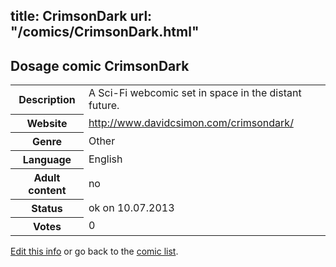 title: CrimsonDark
url: "/comics/CrimsonDark.html"
---
Dosage comic CrimsonDark
-----------------------------------------

<p id="msg"></p>
<script type="text/javascript">
if (window.location.search === '?edit_info_mail=sent_ok') {
  var elem = document.getElementById("msg");
  elem.innerHTML = 'Edited information sucessfully sent for review, which is usually done daily. Thanks!';
  elem.className = 'ok';
}
</script>
<table class="comicinfo">
<tr>
<th>Description</th><td>A Sci-Fi webcomic set in space in the distant future.</td>
</tr>
<tr>
<th>Website</th><td><a href="http://www.davidcsimon.com/crimsondark/">http://www.davidcsimon.com/crimsondark/</a></td>
</tr>
<tr>
<th>Genre</th><td>Other</td>
</tr>
<tr>
<th>Language</th><td>English</td>
</tr>
<tr>
<th>Adult content</th><td>no</td>
</tr>
<tr>
<th>Status</th><td>ok on 10.07.2013</td>
</tr>
<tr>
<th>Votes</th><td>0</td>
</tr>
</table>

[Edit this info](CrimsonDark_edit.html) or go back to the [comic list](../comic-index.html).
